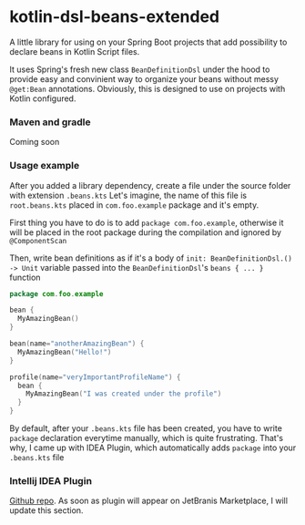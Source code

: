 # kotlin-dsl-beans-extended
A little library for using on your Spring Boot projects that add possibility to declare beans in Kotlin Script files.

It uses Spring's fresh new class `BeanDefinitionDsl` under the hood to provide easy and convinient way to organize your beans without messy `@get:Bean` annotations.
Obviously, this is designed to use on projects with Kotlin configured.

### Maven and gradle
Coming soon

### Usage example
After you added a library dependency, create a file under the source folder with extension `.beans.kts`
Let's imagine, the name of this file is `root.beans.kts` placed in `com.foo.example` package and it's empty.

First thing you have to do is to add `package com.foo.example`, otherwise it will be placed in the root package during the compilation and ignored by `@ComponentScan`

Then, write bean definitions as if it's a body of `init: BeanDefinitionDsl.() -> Unit` variable passed into the `BeanDefinitionDsl`'s `beans { ... }` function

``` Kotlin
package com.foo.example

bean {
  MyAmazingBean()
}

bean(name="anotherAmazingBean") {
  MyAmazingBean("Hello!")
}

profile(name="veryImportantProfileName") {
  bean {
    MyAmazingBean("I was created under the profile")
  }
}
```

By default, after your `.beans.kts` file has been created, you have to write `package` declaration everytime manually, which is quite frustrating.
That's why, I came up with IDEA Plugin, which automatically adds `package` into your `.beans.kts` file

### Intellij IDEA Plugin
<a href="https://github.com/mrvanish97/kotlin-dsl-beans-extended-plugin">Github repo</a>. As soon as plugin will appear on JetBranis Marketplace, I will update this section.
